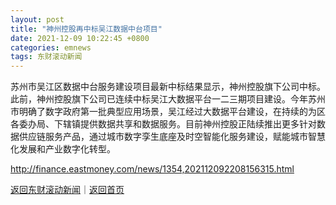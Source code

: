 ```yaml
---
layout: post
title: "神州控股再中标吴江数据中台项目"
date: 2021-12-09 10:22:45 +0800
categories: emnews
tags: 东财滚动新闻
---
```


苏州市吴江区数据中台服务建设项目最新中标结果显示，神州控股旗下公司中标。此前，神州控股旗下公司已连续中标吴江大数据平台一二三期项目建设。今年苏州市明确了数字政府第一批典型应用场景，吴江经过大数据平台建设，在持续的为区各委办局、下辖镇提供数据共享和数据服务。目前神州控股正陆续推出更多针对数据供应链服务产品，通过城市数字孪生底座及时空智能化服务建设，赋能城市智慧化发展和产业数字化转型。

<http://finance.eastmoney.com/news/1354,202112092208156315.html>

[返回东财滚动新闻](//finews.withounder.com/emnews/)｜[返回首页](//finews.withounder.com/)